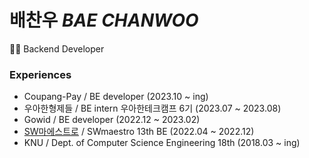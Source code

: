# 배찬우 *BAE CHANWOO*

👩‍💻 Backend Developer  


### Experiences

- Coupang-Pay / BE developer (2023.10 ~ ing)
- 우아한형제들 / BE intern 우아한테크캠프 6기 (2023.07 ~ 2023.08)
- Gowid / BE developer (2022.12 ~ 2023.02)
- [SW마에스트로](https://github.com/SW-Maestro-OSS) / SWmaestro 13th BE (2022.04 ~ 2022.12)
- KNU / Dept. of Computer Science Engineering 18th (2018.03 ~ ing)

  
